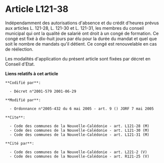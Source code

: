 # Article L121-38

Indépendamment des autorisations d'absence et du crédit d'heures prévus aux articles L. 121-28, L. 121-30 et L. 121-31, les
membres du conseil municipal qui ont la qualité de salarié ont droit à un congé de formation. Ce congé est fixé à dix-huit
jours par élu pour la durée du mandat et quel que soit le nombre de mandats qu'il détient. Ce congé est renouvelable en cas
de réélection.

Les modalités d'application du présent article sont fixées par décret en Conseil d'Etat.

**Liens relatifs à cet article**

	**Codifié par**:

	  - Décret n°2001-579 2001-06-29

	**Modifié par**:

	  - Ordonnance n°2005-432 du 6 mai 2005 - art. 9 () JORF 7 mai 2005

	**Cite**:

	  - Code des communes de la Nouvelle-Calédonie - art. L121-28 (M)
	  - Code des communes de la Nouvelle-Calédonie - art. L121-30 (M)
	  - Code des communes de la Nouvelle-Calédonie - art. L121-31 (M)

	**Cité par**:

	  - Code des communes de la Nouvelle-Calédonie - art. L221-2 (V)
	  - Code des communes de la Nouvelle-Calédonie - art. R121-25 (V)
